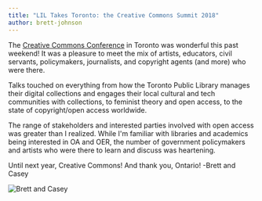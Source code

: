 ```yaml
---
title: "LIL Takes Toronto: the Creative Commons Summit 2018"
author: brett-johnson
---
```

The [Creative Commons Conference](https://summit.creativecommons.org/sessions2018/) in Toronto was wonderful this past weekend! It was a pleasure to meet the mix of artists, educators, civil servants, policymakers, journalists, and copyright agents (and more) who were there.

Talks touched on everything from how the Toronto Public Library manages their digital collections and engages their local cultural and tech communities with collections, to feminist theory and open access, to the state of copyright/open access worldwide. 

The range of stakeholders and interested parties involved with open access was greater than I realized. While I'm familiar with libraries and academics being interested in OA and OER, the number of government policymakers and artists who were there to learn and discuss was heartening.

Until next year, Creative Commons! And thank you, Ontario!
-Brett and Casey

![Brett and Casey](https://lil-blog-media.s3.amazonaws.com/IMG_4769.JPG)

